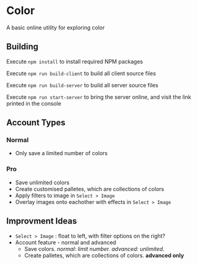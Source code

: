 # Color

A basic online utility for exploring color

## Building
Execute `npm install` to install required NPM packages

Execute `npm run build-client` to build all client source files

Execute `npm run build-server` to build all server source files

Execute `npm run start-server` to bring the server online, and visit the link printed in the console

## Account Types

### Normal
- Only save a limited number of colors

### Pro
- Save unlimited colors
- Create customised palletes, which are collections of colors
- Apply filters to image in `Select > Image`
- Overlay images onto eachother with effects in `Select > Image`

## Improvment Ideas
- `Select > Image` : float to left, with filter options on the right?
- Account feature - normal and advanced
  - Save colors. *normal: limit number. advanced: unlimited.*
  - Create palletes, which are collections of colors. **advanced only**